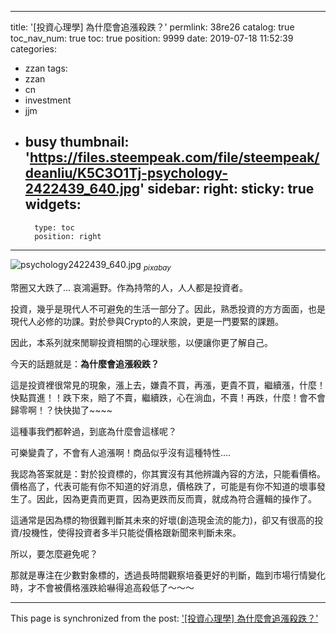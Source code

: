
---
title: '[投資心理學] 為什麼會追漲殺跌？'
permlink: 38re26
catalog: true
toc_nav_num: true
toc: true
position: 9999
date: 2019-07-18 11:52:39
categories:
- zzan
tags:
- zzan
- cn
- investment
- jjm
- busy
thumbnail: 'https://files.steempeak.com/file/steempeak/deanliu/K5C3O1Tj-psychology-2422439_640.jpg'
sidebar:
    right:
        sticky: true
widgets:
    -
        type: toc
        position: right
---


![psychology2422439_640.jpg](https://files.steempeak.com/file/steempeak/deanliu/K5C3O1Tj-psychology-2422439_640.jpg)
<sub>*pixabay*</sub>

幣圈又大跌了... 哀鴻遍野。作為持幣的人，人人都是投資者。

投資，幾乎是現代人不可避免的生活一部分了。因此，熟悉投資的方方面面，也是現代人必修的功課。對於參與Crypto的人來說，更是一門要緊的課題。

因此，本系列就來閒聊投資相關的心理狀態，以便讓你更了解自己。

今天的話題就是：**為什麼會追漲殺跌？**

這是投資裡很常見的現象，漲上去，嫌貴不買，再漲，更貴不買，繼續漲，什麼！快點買進！！跌下來，賠了不賣，繼續跌，心在淌血，不賣！再跌，什麼！會不會歸零啊！？快快拋了~~~~

這種事我們都幹過，到底為什麼會這樣呢？

可樂變貴了，不會有人追漲啊！商品似乎沒有這種特性....

我認為答案就是：對於投資標的，你其實沒有其他辨識內容的方法，只能看價格。價格高了，代表可能有你不知道的好消息，價格跌了，可能是有你不知道的壞事發生了。因此，因為更貴而更買，因為更跌而反而賣，就成為符合邏輯的操作了。

這通常是因為標的物很難判斷其未來的好壞(創造現金流的能力)，卻又有很高的投資/投機性，使得投資者多半只能從價格跟新聞來判斷未來。

所以，要怎麼避免呢？

那就是專注在少數對象標的，透過長時間觀察培養更好的判斷，臨到市場行情變化時，才不會被價格漲跌給嚇得追高殺低了～～～

- - -

This page is synchronized from the post: ['[投資心理學] 為什麼會追漲殺跌？'](https://steemit.com/@deanliu/38re26)
